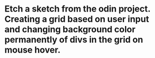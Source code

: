 # Etch a sketch from the odin project. Creating a grid based on user input and changing background color permanently of divs in the grid on mouse hover. 

